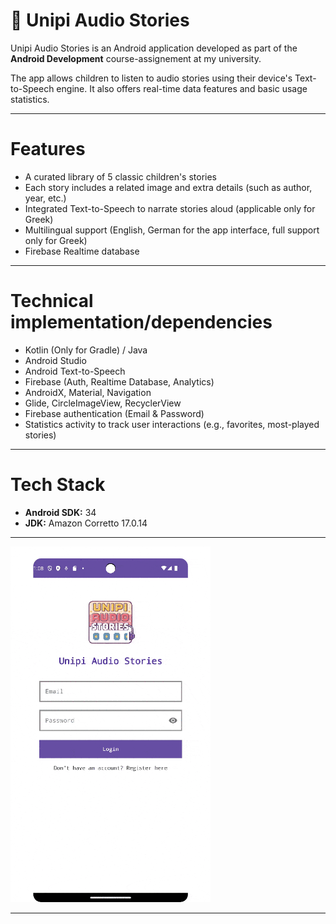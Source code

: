 # 📖 Unipi Audio Stories

Unipi Audio Stories is an Android application developed as part of the **Android Development** course-assignement at my university.

The app allows children to listen to audio stories using their device's Text-to-Speech engine. It also offers real-time data features and basic usage statistics.

---

# Features

- A curated library of 5 classic children's stories
- Each story includes a related image and extra details (such as author, year, etc.)
- Integrated Text-to-Speech to narrate stories aloud (applicable only for Greek)
- Multilingual support (English, German for the app interface, full support only for Greek)
- Firebase Realtime database

---

# Technical implementation/dependencies

- Kotlin (Only for Gradle) / Java
- Android Studio
- Android Text-to-Speech
- Firebase (Auth, Realtime Database, Analytics)
- AndroidX, Material, Navigation
- Glide, CircleImageView, RecyclerView
- Firebase authentication (Email & Password)
- Statistics activity to track user interactions (e.g., favorites, most-played stories)

---

# Tech Stack

- **Android SDK:** 34  
- **JDK:** Amazon Corretto 17.0.14  

---

<div align="left">
  <img src="assets/demo.gif" width="320"/>
</div>

---
